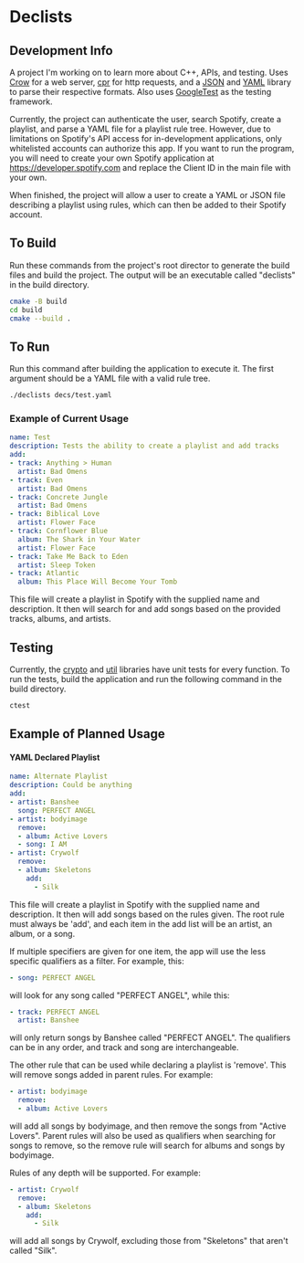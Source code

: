 # Declists

## Development Info

A project I'm working on to learn more about C++, APIs, and testing. Uses [Crow](https://github.com/CrowCpp/Crow) for a web server, [cpr](https://github.com/libcpr/cpr) for http requests, and a [JSON](https://github.com/nlohmann/json) and [YAML](https://github.com/jbeder/yaml-cpp) library to parse their respective formats. Also uses [GoogleTest](https://github.com/google/googletest) as the testing framework.

Currently, the project can authenticate the user, search Spotify, create a playlist, and parse a YAML file for a playlist rule tree. However, due to limitations on Spotify's API access for in-development applications, only whitelisted accounts can authorize this app. If you want to run the program, you will need to create your own Spotify application at https://developer.spotify.com and replace the Client ID in the main file with your own.

When finished, the project will allow a user to create a YAML or JSON file describing a playlist using rules, which can then be added to their Spotify account.

## To Build

Run these commands from the project's root director to generate the build files and build the project. The output will be an executable called "declists" in the build directory.

```Bash
cmake -B build
cd build
cmake --build .
```

## To Run

Run this command after building the application to execute it. The first argument should be a YAML file with a valid rule tree.

```Bash
./declists decs/test.yaml
```

### Example of Current Usage

```YAML
name: Test
description: Tests the ability to create a playlist and add tracks
add:
- track: Anything > Human
  artist: Bad Omens
- track: Even
  artist: Bad Omens
- track: Concrete Jungle
  artist: Bad Omens
- track: Biblical Love
  artist: Flower Face
- track: Cornflower Blue
  album: The Shark in Your Water
  artist: Flower Face
- track: Take Me Back to Eden
  artist: Sleep Token
- track: Atlantic
  album: This Place Will Become Your Tomb
```

This file will create a playlist in Spotify with the supplied name and description. It then will search for and add songs based on the provided tracks, albums, and artists.

## Testing

Currently, the [crypto](/src/crypto) and [util](/src/util/) libraries have unit tests for every function. To run the tests, build the application and run the following command in the build directory.

```Bash
ctest
```

## Example of Planned Usage

#### YAML Declared Playlist

```YAML
name: Alternate Playlist
description: Could be anything
add:
- artist: Banshee
  song: PERFECT ANGEL
- artist: bodyimage
  remove:
  - album: Active Lovers
  - song: I AM
- artist: Crywolf
  remove:
  - album: Skeletons
    add:
      - Silk
```

This file will create a playlist in Spotify with the supplied name and description. It then will add songs based on the rules given. The root rule must always be 'add', and each item in the add list will be an artist, an album, or a song.

If multiple specifiers are given for one item, the app will use the less specific qualifiers as a filter. For example, this:

```YAML
- song: PERFECT ANGEL
```

will look for any song called "PERFECT ANGEL", while this:

```YAML
- track: PERFECT ANGEL
  artist: Banshee
```

will only return songs by Banshee called "PERFECT ANGEL". The qualifiers can be in any order, and track and song are interchangeable.

The other rule that can be used while declaring a playlist is 'remove'. This will remove songs added in parent rules. For example:

```YAML
- artist: bodyimage
  remove:
  - album: Active Lovers
```

will add all songs by bodyimage, and then remove the songs from "Active Lovers". Parent rules will also be used as qualifiers when searching for songs to remove, so the remove rule will search for albums and songs by bodyimage.

Rules of any depth will be supported. For example:

```YAML
- artist: Crywolf
  remove:
  - album: Skeletons
    add:
      - Silk
```

will add all songs by Crywolf, excluding those from "Skeletons" that aren't called "Silk".

